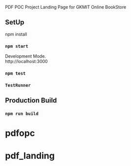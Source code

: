 PDF POC Project Landing Page for GKMIT Online BookStore

## SetUp

npm install

### `npm start`

Development Mode.<br />
http://localhost:3000<br />

### `npm test`

### `TestRunner`

## Production Build

### `npm run build`

# pdfopc
# pdf_landing
